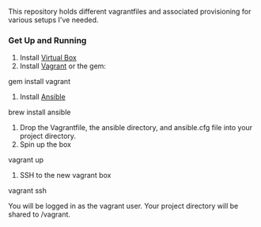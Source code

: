 This repository holds different vagrantfiles and associated provisioning for various setups I've needed.

### Get Up and Running

1. Install [Virtual Box][1]
1. Install [Vagrant][2] or the gem:

  gem install vagrant
1. Install [Ansible][3]

  brew install ansible
1. Drop the Vagrantfile, the ansible directory, and ansible.cfg file into your project directory.
1. Spin up the box

  vagrant up
1. SSH to the new vagrant box

  vagrant ssh

You will be logged in as the vagrant user. Your project directory will be shared to /vagrant.    

[1]: https://www.virtualbox.org/wiki/Downloads
[2]: http://www.vagrantup.com/
[3]: http://www.ansible.com/
